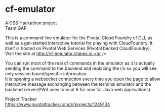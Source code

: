 # cf-emulator
A GSS Hackathon project<br />
Team GAP

This is a command line emulator for the Pivotal Cloud Foundry cf CLI, as well as a get-started interactive tutorial for playing with CloudFoundry. It itself is hosted on Pivotal Web Services (Pivotal backed CloudFoundry). Visit the site at http://cf-emulator.cfapps.io.<br />

You can run most of the real cf commands in the emulator as it is actually sending the command to the backend and replacing the i/o so you will see only session based/specific information.<br />
It is opening a websocket connection every time you open the page to allow interactive message exchanging between the terminal emulator and the backend server(PWS uses tomcat 8 for now for Java web applications).  

Project Tracker:<br />
https://www.pivotaltracker.com/n/projects/1249134




